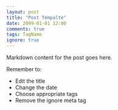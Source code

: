 ```yaml
---
layout: post
title: "Post Tempalte"
date: 2099-01-01 12:00
comments: true
tags: TagName
ignore: true
---
```


Markdown content for the post goes here.

Remember to:
* Edit the title
* Change the date
* Choose appropriate tags
* Remove the ignore meta tag
